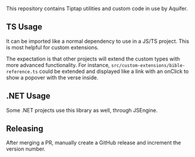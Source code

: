 This repository contains Tiptap utilities and custom code in use by Aquifer.

## TS Usage

It can be imported like a normal dependency to use in a JS/TS project. This is most helpful for custom extensions.

The expectation is that other projects will extend the custom types with more advanced functionality. For instance, `src/custom-extensions/bible-reference.ts` could be extended and displayed like a link with an onClick to show a popover with the verse inside.

## .NET Usage

Some .NET projects use this library as well, through JSEngine.

## Releasing

After merging a PR, manually create a GitHub release and increment the version number.
